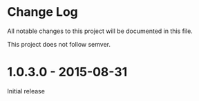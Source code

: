 # Change Log
All notable changes to this project will be documented in this file.

This project does not follow semver.

# 1.0.3.0 - 2015-08-31

Initial release